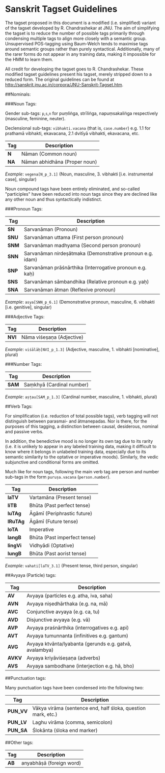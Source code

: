 Sanskrit Tagset Guidelines
======

The tagset proposed in this document is a modified (i.e. simplified) variant of the tagset developed by R. Chandrashekar at JNU.
The aim of simplifying the tagset is to reduce the number of possible tags primarily through condensing multiple tags to align more closely with a semantic group. Unsupervised POS-tagging using Baum-Welch tends to maximise tags around semantic groups rather than purely syntactical. Additionally, many of the rarer forms do not appear in any training data, making it impossible for the HMM to learn them.

All credit for developing the tagset goes to R. Chandrashekar. These modified tagset guidelines present his tagset, merely stripped down to a reduced form. The original guidelines can be found at <http://sanskrit.jnu.ac.in/corpora/JNU-Sanskrit-Tagset.htm>.

##Nominals:

###Noun Tags:

Gender sub-tags: `p`,`s`,`n` for puṃliṅga, strīliṅga, napuṃsakaliṅga respectively (masculine, feminine, neuter).

Declensional sub-tags: `vibhakti.vacana` (that is, `case.number`) e.g. 1.1 for prathamā vibhakti, ekavacana, 2.1 dvitīyā vibhakti, ekavacana, etc.

| Tag | Description |
| --- | ----------- |
| **N** | Nāman (Common noun) |
| **NA** | Nāman abhidhāna (Proper noun) |

*Example*: `vegena[N_p_3.1]` (Noun, masculine, 3. vibhakti \[i.e. instrumental case\], singular)

Noun compound tags have been entirely eliminated, and so-called "participles" have been reduced into noun tags since they are declined like any other noun and thus syntactically indistinct.

###Pronoun Tags:

| Tag | Description |
| --- | ----------- |
| **SN** | Sarvanāman (Pronoun) |
| **SNU** | Sarvanāman uttama (First person pronoun) |
| **SNM** | Sarvanāman madhyama (Second person pronoun) |
| **SNN** | Sarvanāman nirdeṣātmaka (Demonstrative pronoun e.g. idam) |
| **SNP** | Sarvanāman prāśnārthika (Interrogative pronoun e.g. kaḥ) |
| **SNS** | Sarvanāman sāmbandhika (Relative pronoun e.g. yaḥ) |
| **SNA** | Sarvanāman ātman (Reflexive pronoun) |

*Example*: `asya[SNN_p_6.1]` (Demonstrative pronoun, masculine, 6. vibhakti \[i.e. genitive\], singular)

###Adjective Tags:

| Tag | Description |
| --- | ----------- |
| **NVI** | Nāma viśeṣaṇa (Adjective) |

*Example*: `viśālāḥ[NVI_p_1.3]` (Adjective, masculine, 1. vibhakti \[nominative\], plural)

###Number Tags:

| Tag | Description |
| --- | ----------- |
| **SAM** | Saṃkhyā (Cardinal number) |

*Example*: `aṣṭau[SAM_p_1.3]` (Cardinal number, masculine, 1. vibhakti, plural)

##Verb Tags:

For simplification (i.e. reduction of total possible tags), verb tagging will not distinguish between parasmai- and ātmanepadas.
Nor is there, for the purposes of this tagging, a distinction between causal, desiderous, nominal and passive verbs.

In addition, the benedictive mood is no longer its own tag due to its rarity (i.e. it is unlikely to appear in any labeled training
data, making it difficult to know where it belongs in unlabeled training data, especially due to its semantic similarity to the optative
or imperative moods). Similarly, the vedic subjunctive and conditional forms are omitted.

Much like for noun tags, following the main verb tag are person and number sub-tags in the form `puruṣa.vacana` (`person.number`).

| Tag | Description |
| --- | ----------- |
| **laTV** | Vartamāna (Present tense) |
| **liTB** | Bhūta (Past perfect tense) |
| **luTAg** | Āgāmī (Periphrastic future) |
| **lRuTAg** | Āgāmī (Future tense) |
| **loTA** | Imperative |
| **langB** | Bhūta (Past imperfect tense) |
| **lingVi** | Vidhyādi (Optative) |
| **lungB** | Bhūta (Past aorist tense) |

*Example*: `vahati[laTV_3.1]` (Present tense, third person, singular)

##Avyaya (Particle) tags:

| Tag | Description |
| --- | ----------- |
| **AV**  | Avyaya (particles e.g. atha, iva, saha) |
| **AVN** | Avyaya niṣedhārthaka (e.g. na, mā) |
| **AVC** | Conjunctive avyaya (e.g. ca, tu) |
| **AVD** | Disjunctive avyaya (e.g. vā) |
| **AVP** | Avyaya praśnārthika (interrogatives e.g. api) |
| **AVT** | Avyaya tumunnanta (infinitives e.g. gantum) |
| **AVG** | Avyaya ktvānta/lyabanta (gerunds e.g. gatvā, avalambya) |
| **AVKV** | Avyaya kriyāviśeṣaṇa (adverbs) |
| **AVS** | Avyaya sambodhane (interjection e.g. hā, bho) |

##Punctuation tags:

Many punctuation tags have been condensed into the following two:

| Tag | Description |
| --- | ----------- |
| **PUN\_VV** | Vākya virāma (sentence end, half śloka, question mark, etc.) |
| **PUN\_LV** | Laghu virāma (comma, semicolon) |
| **PUN\_SA** | Ślokānta (śloka end marker) |

##Other tags:

| Tag | Description |
| --- | ----------- |
| **AB** | anyabhāṣā (foreign word) |

